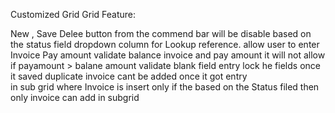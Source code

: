 Customized Grid 
Grid  Feature:

New , Save Delee button from the commend bar will be disable based on the status field 
dropdown column for Lookup reference.
allow user to enter Invoice Pay amount 
validate balance invoice and pay amount it will not allow if payamount > balane amount
validate blank field entry
lock he fields once it saved
duplicate invoice cant be added once it got entry  
in sub grid where Invoice is insert only if the based on the Status filed then only invoice can add in subgrid
